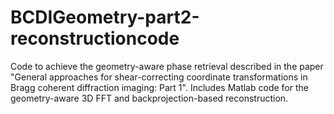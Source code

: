 # BCDIGeometry-part2-reconstructioncode
Code to achieve the geometry-aware phase retrieval described in the paper "General approaches for shear-correcting coordinate transformations in Bragg coherent diffraction imaging: Part 1". Includes Matlab code for the geometry-aware 3D FFT and backprojection-based reconstruction.
